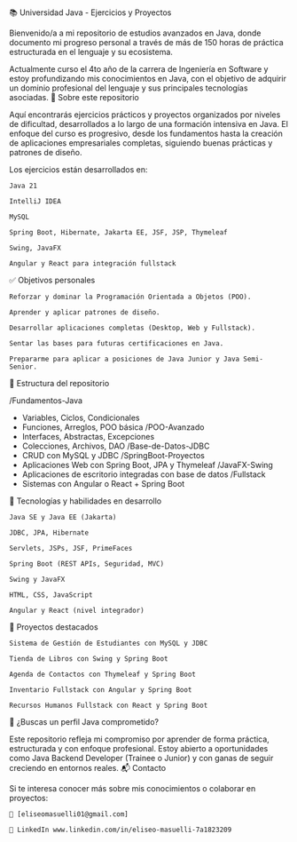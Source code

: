 📚 Universidad Java - Ejercicios y Proyectos

Bienvenido/a a mi repositorio de estudios avanzados en Java, donde documento mi progreso personal a través de más de 150 horas de práctica estructurada en el lenguaje y su ecosistema.

Actualmente curso el 4to año de la carrera de Ingeniería en Software y estoy profundizando mis conocimientos en Java, con el objetivo de adquirir un dominio profesional del lenguaje y sus principales tecnologías asociadas.
🚀 Sobre este repositorio

Aquí encontrarás ejercicios prácticos y proyectos organizados por niveles de dificultad, desarrollados a lo largo de una formación intensiva en Java. El enfoque del curso es progresivo, desde los fundamentos hasta la creación de aplicaciones empresariales completas, siguiendo buenas prácticas y patrones de diseño.

Los ejercicios están desarrollados en:

    Java 21

    IntelliJ IDEA

    MySQL

    Spring Boot, Hibernate, Jakarta EE, JSF, JSP, Thymeleaf

    Swing, JavaFX

    Angular y React para integración fullstack

✅ Objetivos personales

    Reforzar y dominar la Programación Orientada a Objetos (POO).

    Aprender y aplicar patrones de diseño.

    Desarrollar aplicaciones completas (Desktop, Web y Fullstack).

    Sentar las bases para futuras certificaciones en Java.

    Prepararme para aplicar a posiciones de Java Junior y Java Semi-Senior.

📂 Estructura del repositorio

/Fundamentos-Java
  - Variables, Ciclos, Condicionales
  - Funciones, Arreglos, POO básica
/POO-Avanzado
  - Interfaces, Abstractas, Excepciones
  - Colecciones, Archivos, DAO
/Base-de-Datos-JDBC
  - CRUD con MySQL y JDBC
/SpringBoot-Proyectos
  - Aplicaciones Web con Spring Boot, JPA y Thymeleaf
/JavaFX-Swing
  - Aplicaciones de escritorio integradas con base de datos
/Fullstack
  - Sistemas con Angular o React + Spring Boot

🧠 Tecnologías y habilidades en desarrollo

    Java SE y Java EE (Jakarta)

    JDBC, JPA, Hibernate

    Servlets, JSPs, JSF, PrimeFaces

    Spring Boot (REST APIs, Seguridad, MVC)

    Swing y JavaFX

    HTML, CSS, JavaScript

    Angular y React (nivel integrador)

🏁 Proyectos destacados

    Sistema de Gestión de Estudiantes con MySQL y JDBC

    Tienda de Libros con Swing y Spring Boot

    Agenda de Contactos con Thymeleaf y Spring Boot

    Inventario Fullstack con Angular y Spring Boot

    Recursos Humanos Fullstack con React y Spring Boot

💼 ¿Buscas un perfil Java comprometido?

Este repositorio refleja mi compromiso por aprender de forma práctica, estructurada y con enfoque profesional. Estoy abierto a oportunidades como Java Backend Developer (Trainee o Junior) y con ganas de seguir creciendo en entornos reales.
📬 Contacto

Si te interesa conocer más sobre mis conocimientos o colaborar en proyectos:

    📧 [eliseomasuelli01@gmail.com]

    💼 LinkedIn www.linkedin.com/in/eliseo-masuelli-7a1823209

